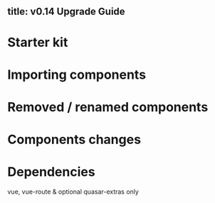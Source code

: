 title: v0.14 Upgrade Guide
---

# Starter kit

# Importing components

# Removed / renamed components

# Components changes

# Dependencies

vue, vue-route & optional quasar-extras only
